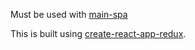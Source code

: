 Must be used with [main-spa](https://github.com/revcascade/main-spa)

This is built using [create-react-app-redux](https://github.com/notrab/create-react-app-redux).
